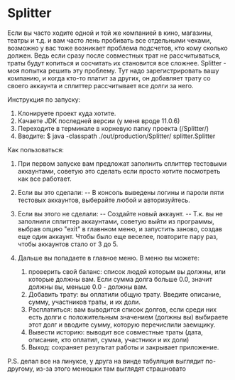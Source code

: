 # Splitter

Если вы часто ходите одной и той же компанией в кино, магазины, театры и т.д. и вам часто
лень пробивать все отдельными чеками, возможно у вас тоже возникает проблема подсчетов, кто кому сколько должен.
Ведь если сразу после совместных трат не рассчитываться, траты будут копиться и сосчитать их становится все сложнее.
Splitter - моя попытка решить эту проблему. Тут надо зарегистрировать вашу компанию, и когда кто-то платит за других,
он добавляет трату со своего аккаунта и сплиттер рассчитывает все долги за него.

Инструкция по запуску:
  1. Клонируете проект куда хотите.
  2. Качаете JDK последней версии (у меня вроде 11.0.6)
  3. Переходите в терминале в корневую папку проекта (<yourPath>/Splitter/)
  4. Вводите: $ java -classpath ./out/production/Splitter/ splitter.Splitter
  
  
Как пользоваться:
  1. При первом запуске вам предложат заполнить сплиттер тестовыми аккаунтами,
  советую это сделать если просто хотите посмотреть как все работает.
  2. Если вы это сделали:
    -- В консоль выведены логины и пароли пяти тестовых аккаунтов, выберайте любой и
    авторизуйтесь.
  3. Если вы этого не сделали:
    -- Cоздайте новый аккаунт.
    -- Т.к. вы не заполнили сплиттер аккаунтами, советую выйти из программы,
    выбрав опцию "exit" в главнном меню, и запустить заново, создав еще один аккаунт.
    Чтобы было еще веселее, повторите пару раз, чтобы аккаунтов стало от 3 до 5.
    
  4. Дальше вы попадаете в главное меню.
  В меню вы можете:
      1. проверить свой баланс: список людей которым вы должны, или 
      которые должны вам. Если сумма долга больше 0.0, значит должны вы, меньше 0.0 -
      должны вам.
      2. Добавить трату: вы оплатили общую трату. Введите описание, сумму, участников
      траты, и их доли.
      3. Расплатиться: вам выводится список долгов, если среди них есть долги с
      положительным значением (должны вы) выбираете этот долг и вводите сумму,
      которую перечислили заемщику.
      4. Вывести историю: выводит все совместные траты (дата, описание, кто оплатил,
      сумма, участники и их доли)
      5. Выход: сохраняет результат работы и закрывает приложение.
     
 P.S. делал все на линуксе, у друга на винде табуляция выглядит по-другому, из-за этого менюшки там выглядят страшновато
